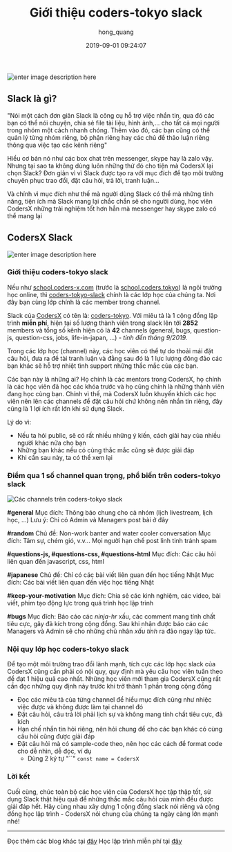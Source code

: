 ﻿---
title: "Giới thiệu coders-tokyo slack"
date: 2019-09-01 09:24:07
author: hong_quang
tags:
---

![enter image description here](https://res.cloudinary.com/djeghcumw/image/upload/v1567300389/blog/coders-tokyo-slack.png)

 ## Slack là gì?
"Nói một cách đơn giản Slack là công cụ hỗ trợ việc nhắn tin, qua đó các bạn có thể nói chuyện, chia sẻ file tài liệu, hình ảnh,… cho tất cả mọi người trong nhóm một cách nhanh chóng. Thêm vào đó, các bạn cũng có thể quản lý từng nhóm riêng, bộ phận riêng hay các chủ đề thảo luận riêng thông qua việc tạo các kênh riêng"

<!--more-->

Hiểu cơ bản nó như các box chat trên messenger, skype hay là zalo vậy. Nhưng tại sao ta không dùng luôn những thứ đó cho tiện mà CodersX lại chọn Slack? Đơn giản vì vì Slack được tạo ra với mục đích để tạo môi trường chuyên phục trao đổi, đặt câu hỏi, trả lời, tranh luận... 

Và chính vì mục đích như thế mà người dùng Slack có thể mà những tính năng, tiện ích mà Slack mang lại chắc chắn sẽ cho người dùng, học viên CodersX những trải nghiệm tốt hơn hẳn mà messenger hay skype zalo có thể mang lại

## CodersX Slack
![enter image description here](https://res.cloudinary.com/djeghcumw/image/upload/v1567300389/blog/coders-tokyo-slack.png)

### Giới thiệu coders-tokyo slack


Nếu như [school.coders-x.com](https://school.coders.tokyo/) (trước là [school.coders.tokyo](school.coders.tokyo)) là ngôi trường học online, thì [coders-tokyo-slack](https://slofile.com/slack/coders-tokyo) chính là các lớp học của chúng ta. Nơi đây bạn cùng lớp chính là các member trong channel.

Slack của [CodersX](https://coders-x.com/) có tên là: [coders-tokyo](https://slofile.com/slack/coders-tokyo). Với miêu tả là 1 cộng đồng lập trình **miễn phí**, hiện tại số lượng thành viên trong slack lên tới **2852** members và tổng số kênh hiện có là **42** channels (general, bugs, question-js, question-css, jobs, life-in-japan, ...) - *tính đến tháng 9/2019.*

Trong các lớp học (channel) này, các học viên có thể tự do thoải mái đặt câu hỏi, đưa ra đề tài tranh luận và đằng sau đó là 1 lực lượng đông đảo các bạn khác sẽ hỗ trợ nhiệt tình support những thắc mắc của các bạn.

Các bạn này là những ai? Họ chính là các mentors trong CodersX, họ chính là các học viên đã học các khóa trước và họ cũng chính là những thành viên đang học cùng bạn. Chính vì thế, mà CodersX luôn khuyến khích các học viên nên lên các channels để đặt câu hỏi chứ không nên nhắn tin riêng, đây cũng là 1 lợi ích rất lớn khi sử dụng Slack. 

Lý do vì: 
 - Nếu ta hỏi public, sẽ có rất nhiều những ý kiến, cách giải hay của nhiều người khác nữa cho bạn
 - Những bạn khác nếu có cùng thắc mắc cũng sẽ được giải đáp
 - Khi cần sau này, ta có thể xem lại

### Điểm qua 1 số channel quan trọng, phổ biến trên coders-tokyo slack

![Các channels trên coders-tokyo slack](https://res.cloudinary.com/djeghcumw/image/upload/v1567301879/blog/c-x-slack.png)

**#general**
Mục đích: Thông báo chung cho cả nhóm (lịch livestream, lịch học, ...)
Lưu ý: Chỉ có Admin và Managers post bài ở đây

**#random**
Chủ đề: Non-work banter and water cooler conversation
Mục đích: Tâm sự, chém gió, v.v... Mọi người hạn chế post linh tinh tránh spam

**#questions-js, #questions-css, #questions-html**
Mục đích: Các câu hỏi liên quan đến javascript, css, html

**#japanese**
Chủ đề: Chỉ có các bài viết liên quan đến học tiếng Nhật
Mục đích: Các bài viết liên quan đến việc học tiếng Nhật

**#keep-your-motivation**
Mục đích: Chia sẻ các kinh nghiệm, các video, bài viết, phim tạo động lực trong quá trình học lập trình

**#bugs**
Mục đích: Báo cáo các *ninja-hr* xấu, các comment mang tính chất tiêu cực, gây đả kích trong cộng đồng. Sau khi nhận được báo cáo các Managers và Admin sẽ cho những chủ nhân *xấu tính* ra đảo ngay lập tức.

### Nội quy lớp học coders-tokyo slack
Để tạo một môi trường trao đổi lành mạnh, tích cực các lớp học slack của CodersX cũng cần phải có nội quy, quy định mà yêu câu học viên tuân theo để đạt 1 hiệu quả cao nhất. Những học viên mới tham gia CodersX cũng rất cần đọc những quy định này trước khi trở thành 1 phần trong cộng đồng

 - Đọc các miêu tả của từng channel để hiểu mục đích cũng như nhiệc việc được và không được làm tại channel đó
 - Đặt câu hỏi, câu trả lời phải lịch sự và không mang tính chất tiêu cực, đả kích
 - Hạn chế nhắn tin hỏi riêng, nên hỏi chung để cho các bạn khác có cùng câu hỏi cũng được giải đáp
 - Đặt câu hỏi mà có sample-code theo, nên học các cách để format code cho dễ nhìn, dễ đọc, ví dụ
	 - Dùng 2 ký tự "``"  `const name = CodersX`

### Lời kết
Cuối cùng, chúc toàn bộ các học viên của CodersX học tập thập tốt, sử dụng Slack thật hiệu quả để những thắc mắc câu hỏi của mình đều được giải đáp hết. Hãy cùng nhau xây dựng 1 cộng đồng slack nói riêng và cộng đồng học lập trình - CodersX nói chung của chúng ta ngày càng lớn mạnh nhé!

____________
Đọc thêm các blog khác tại [đây](https://coders-x.com/blog/) 
Học lập trình miễn phí tại [đây](https://coders-x.com/)
